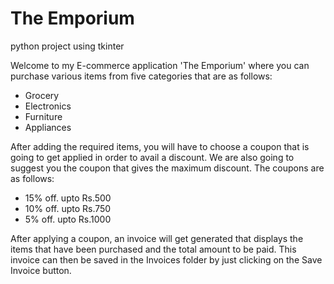 # The Emporium
python project using tkinter 

Welcome to my E-commerce application 'The Emporium' where you can purchase various items from five categories that are as follows:
* Grocery
* Electronics
* Furniture
* Appliances

After adding the required items, you will have to choose a coupon that is going to get applied in order to avail a discount. We are also going to suggest you the coupon that gives the maximum discount. The coupons are as follows:
* 15% off. upto Rs.500
* 10% off. upto Rs.750
* 5% off. upto Rs.1000

After applying a coupon, an invoice will get generated that displays the items that have been purchased and the total amount to be paid. This invoice can then be saved in the Invoices folder by just clicking on the Save Invoice button.
